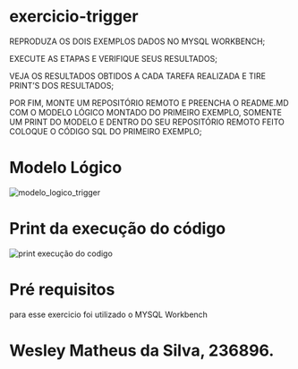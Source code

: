 # exercicio-trigger
REPRODUZA OS DOIS EXEMPLOS DADOS NO MYSQL WORKBENCH;

EXECUTE AS ETAPAS E VERIFIQUE SEUS RESULTADOS;

VEJA OS RESULTADOS OBTIDOS A CADA TAREFA REALIZADA E TIRE PRINT’S DOS RESULTADOS;

POR FIM, MONTE UM REPOSITÓRIO REMOTO E PREENCHA O README.MD COM O MODELO LÓGICO MONTADO DO PRIMEIRO EXEMPLO, SOMENTE UM PRINT DO MODELO E DENTRO DO SEU REPOSITÓRIO REMOTO FEITO COLOQUE O CÓDIGO SQL DO PRIMEIRO EXEMPLO;
# Modelo Lógico
![modelo_logico_trigger](https://github.com/Weslethai/exercicio-trigger/assets/165031332/e0aefe38-1558-43d3-a0aa-02a7d4e63e80)

# Print da execução do código
![print execução do codigo](https://github.com/Weslethai/exercicio-trigger/assets/165031332/3373cef5-5499-4987-ac71-aee1bbba85d7)

# Pré requisitos
para esse exercicio foi utilizado o MYSQL Workbench
# Wesley Matheus da Silva, 236896.
